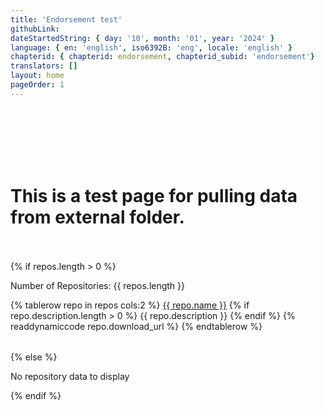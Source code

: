 ```yaml
---
title: 'Endorsement test'
githubLink:
dateStartedString: { day: '10', month: '01', year: '2024' }
language: { en: 'english', iso6392B: 'eng', locale: 'english' }
chapterid: { chapterid: endorsement, chapterid_subid: 'endorsement'}
translators: []
layout: home
pageOrder: 1
---
```

<br>
<br>
<br>
<br>
<br>

<h1>
This is a test page for pulling data from external folder.
</h1>
<br>
<br>
{% if repos.length > 0 %}
  <p>Number of Repositories: {{ repos.length }}</p>
  <table>
    {% tablerow repo in repos cols:2 %}
      <a href="{{ repo.download_url }}" target="_blank">{{ repo.name }}</a>
      {% if repo.description.length > 0 %}
        {{ repo.description }}
      {% endif %}    
        {% readdynamiccode repo.download_url %}
    {% endtablerow %}
  </table>  
{% else %}
    <p>No repository data to display</p>
{% endif %}